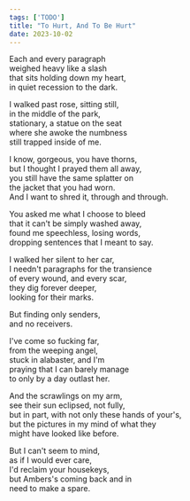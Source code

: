 ```yaml
---
tags: ['TODO']
title: "To Hurt, And To Be Hurt"
date: 2023-10-02
---
```


Each and every paragraph  
weighed heavy like a slash  
that sits holding down my heart,  
in quiet recession to the dark.

I walked past rose, sitting still,  
in the middle of the park,  
stationary, a statue on the seat  
where she awoke the numbness  
still trapped inside of me.

I know, gorgeous, you have thorns,  
but I thought I prayed them all away,  
you still have the same splatter on  
the jacket that you had worn.  
And I want to shred it, through and through.

You asked me what I choose to bleed  
that it can't be simply washed away,  
found me speechless, losing words,  
dropping sentences that I meant to say.

I walked her silent to her car,  
I needn't paragraphs for the transience  
of every wound, and every scar,  
they dig forever deeper,  
looking for their marks.

But finding only senders,  
and no receivers.

I've come so fucking far,  
from the weeping angel,  
stuck in alabaster, and I'm  
praying that I can barely manage  
to only by a day outlast her.

And the scrawlings on my arm,  
see their sun eclipsed, not fully,  
but in part, with not only these hands of your's,  
but the pictures in my mind of what they  
might have looked like before.

But I can't seem to mind,  
as if I would ever care,  
I'd reclaim your housekeys,  
but Ambers's coming back and in  
need to make a spare.

